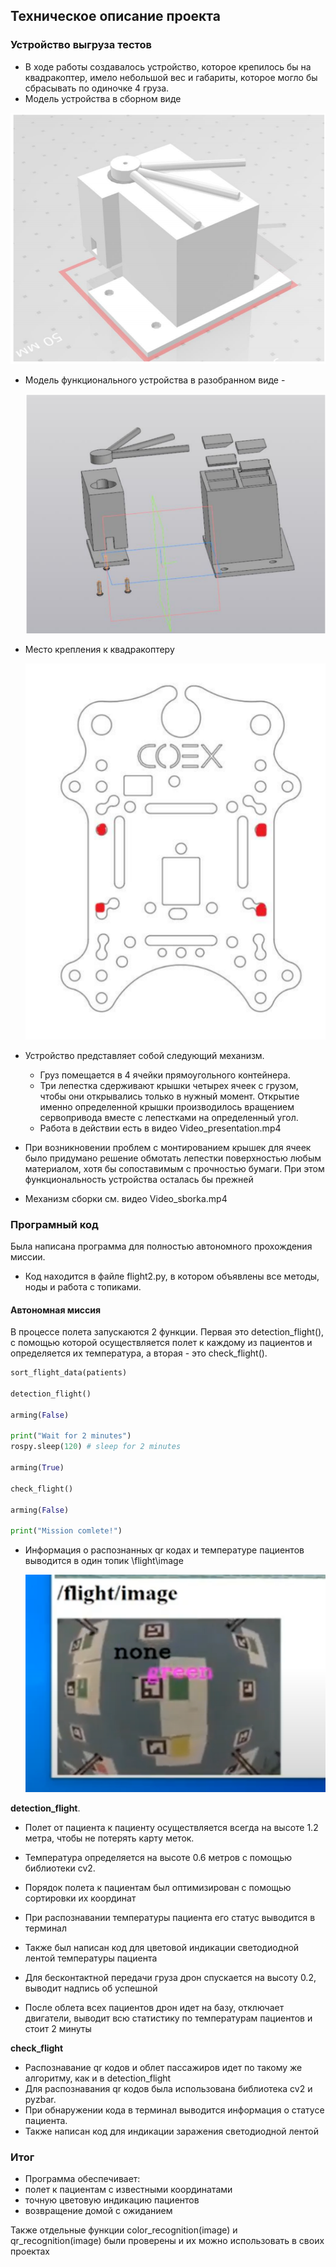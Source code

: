 ## Техническое описание проекта

### Устройство выгруза тестов

- В ходе работы создавалось устройство, которое крепилось бы на квадракоптер, имело небольшой вес и габариты, которое могло бы сбрасывать по одиночке 4 груза.
- Модель устройства в сборном виде

![image-20200417084753334](1.png)

- Модель функционального устройства в разобранном виде -

  ![image-20200417085908530](2.png)

- Место крепления к квадракоптеру

  ![image-20200417090444096](3.png)

- Устройство представляет собой следующий механизм. 

  - Груз помещается в 4 ячейки прямоугольного контейнера. 
  - Три лепестка сдерживают крышки четырех ячеек с грузом, чтобы они открывались только в нужный момент. Открытие именно определенной крышки производилось вращением сервопривода вместе с лепестками на определенный угол. 
  - Работа в действии есть в видео Video_presentation.mp4

- При возникновении проблем с монтированием крышек для ячеек было придумано решение обмотать лепестки поверхностью любым материалом, хотя бы сопоставимым с прочностью бумаги. При этом функциональность устройства осталась бы прежней
- Механизм сборки см. видео Video_sborka.mp4

### Програмный код

Была написана программа для полностью автономного прохождения миссии.

- Код находится в файле flight2.py, в котором объявлены все методы, ноды и работа с топиками.

####  Автономная миссия

В процессе полета запускаются 2 функции. Первая это detection_flight(), с помощью которой осуществляется полет к каждому из пациентов и определяется их температура, а вторая - это check_flight().

~~~ python
sort_flight_data(patients)

detection_flight()

arming(False)

print("Wait for 2 minutes")
rospy.sleep(120) # sleep for 2 minutes

arming(True)

check_flight()

arming(False)

print("Mission comlete!")
~~~



- Информация о распознанных qr кодах и температуре пациентов выводится в один топик \flight\image

  <img src="4.png" alt="image-20200417092501386" style="zoom:50%;" />



**detection_flight**.

- Полет от пациента к пациенту осуществляется всегда на высоте 1.2 метра, чтобы не потерять карту меток.

- Температура определяется на высоте 0.6 метров с помощью библиотеки cv2.
- Порядок полета к пациентам был оптимизирован с помощью сортировки их координат
- При распознавании температуры пациента его статус выводится в терминал
- Также был написан код для цветовой индикации светодиодной лентой температуры пациента
- Для бесконтактной передачи груза дрон спускается на высоту 0.2, выводит надпись об успешной
- После облета всех пациентов дрон идет на базу, отключает двигатели, выводит всю статистику по температурам пациентов и стоит 2 минуты



**check_flight**

- Распознавание qr кодов и облет пассажиров идет по такому же алгоритму, как и в detection_flight
- Для распознавания qr кодов была использована библиотека cv2 и pyzbar.
- При обнаружении кода в терминал выводится информация о статусе пациента.
- Также написан код для индикации заражения светодиодной лентой


### Итог
- Программа обеспечивает:
- полет к пациентам с известными координатами
- точную цветовую индикацию пациентов
- возвращение домой с ожиданием

Также отдельные функции color_recognition(image) и qr_recognition(image) были проверены и их можно использовать в своих проектах
